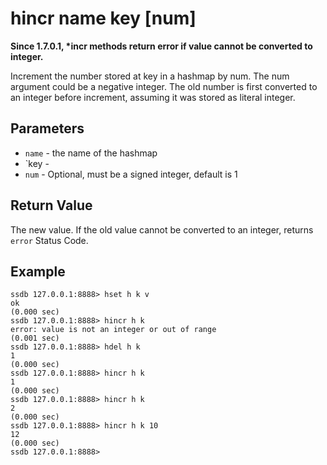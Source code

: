 # hincr name key [num]

__Since 1.7.0.1, *incr methods return error if value cannot be converted to integer.__

Increment the number stored at key in a hashmap by num. The num argument could be a negative integer. The old number is first converted to an integer before increment, assuming it was stored as literal integer.

## Parameters

* `name` - the name of the hashmap
* `key - 
* `num` - Optional, must be a signed integer, default is 1

## Return Value

The new value. If the old value cannot be converted to an integer, returns `error` Status Code.

## Example

	ssdb 127.0.0.1:8888> hset h k v
	ok
	(0.000 sec)
	ssdb 127.0.0.1:8888> hincr h k
	error: value is not an integer or out of range
	(0.001 sec)
	ssdb 127.0.0.1:8888> hdel h k
	1
	(0.000 sec)
	ssdb 127.0.0.1:8888> hincr h k
	1
	(0.000 sec)
	ssdb 127.0.0.1:8888> hincr h k
	2
	(0.000 sec)
	ssdb 127.0.0.1:8888> hincr h k 10
	12
	(0.000 sec)
	ssdb 127.0.0.1:8888> 
